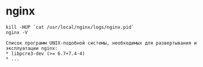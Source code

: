 <!-- -*- coding: utf-8-unix; -*-
     Danil Kutkevich's reference cards <http://kutkevich.org/rc>.
     Copyright (C) 2007, 2008, 2009,
     2010 Danil Kutkevich <http://danil.kutkevich.org>

     This reference cards is licensed under the Creative Commons
     Attribution-Share Alike 3.0 Unported License. To view a copy of this
     license, see the COPYING file or visit
     <http://creativecommons.org/licenses/by-sa/3.0/> or send a letter to
     Creative Commons, 171 Second Street, Suite 300, San Francisco,
     California, 94105, USA. -->

nginx
=====

    kill -HUP `cat /usr/local/nginx/logs/nginx.pid`
    nginx -V

    Список программ UNIX-подобной системы, необходимых для развертывания и
    эксплуатации nginx:
    * libpcre3-dev (>= 6.7+7.4-4)
    * ...

